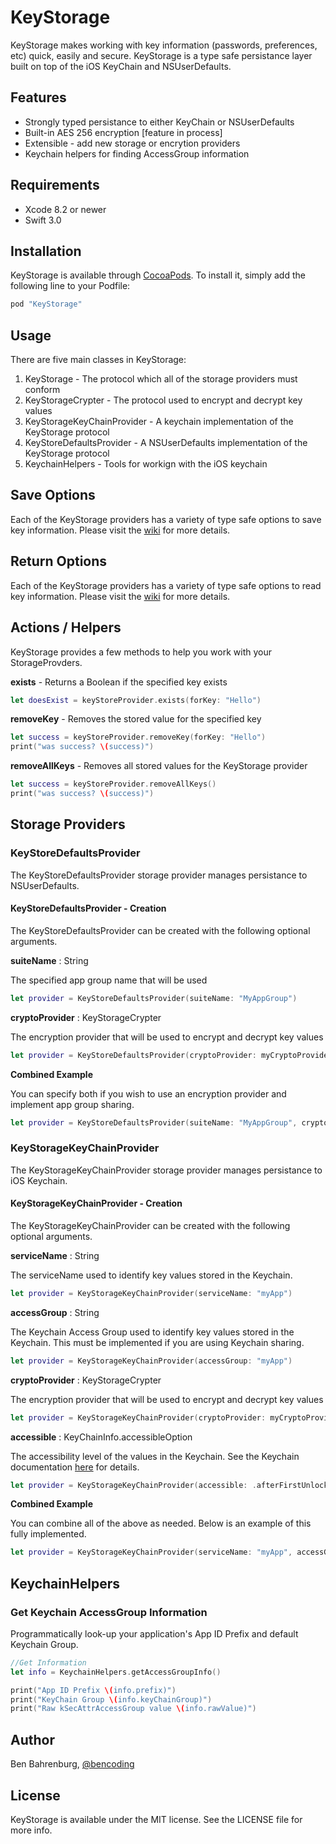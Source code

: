 # KeyStorage

KeyStorage makes working with key information (passwords, preferences, etc) quick, easily and secure.  KeyStorage is a type safe persistance layer built on top of the iOS KeyChain and NSUserDefaults.

## Features

* Strongly typed persistance to either KeyChain or NSUserDefaults
* Built-in AES 256 encryption [feature in process]
* Extensible - add new storage or encrytion providers
* Keychain helpers for finding AccessGroup information

## Requirements

* Xcode 8.2 or newer
* Swift 3.0

## Installation

KeyStorage is available through [CocoaPods](http://cocoapods.org). To install
it, simply add the following line to your Podfile:

```ruby
pod "KeyStorage"
```

## Usage

There are five main classes in KeyStorage:

1. KeyStorage - The protocol which all of the storage providers must conform 
2. KeyStorageCrypter - The protocol used to encrypt and decrypt key values 
3. KeyStorageKeyChainProvider - A keychain implementation of the KeyStorage protocol
4. KeyStoreDefaultsProvider -  A NSUserDefaults implementation of the KeyStorage protocol
5. KeychainHelpers - Tools for workign with the iOS keychain

## Save Options

Each of the KeyStorage providers has a variety of type safe options to save key information.  Please visit the [wiki](https://github.com/benbahrenburg/KeyStorage/wiki/KeyStorage---Save-Options) for more details.

        
## Return Options

Each of the KeyStorage providers has a variety of type safe options to read key information.  Please visit the [wiki](https://github.com/benbahrenburg/KeyStorage/wiki/KeyStorage---Read-Options) for more details.

## Actions / Helpers

KeyStorage provides a few methods to help you work with your StorageProvders.

**exists** - Returns a Boolean if the specified key exists

```swift
let doesExist = keyStoreProvider.exists(forKey: "Hello")
```

**removeKey** - Removes the stored value for the specified key

```swift
let success = keyStoreProvider.removeKey(forKey: "Hello")
print("was success? \(success)")
```

**removeAllKeys** - Removes all stored values for the KeyStorage provider

```swift
let success = keyStoreProvider.removeAllKeys()
print("was success? \(success)")
```

## Storage Providers

### KeyStoreDefaultsProvider
The KeyStoreDefaultsProvider storage provider manages persistance to NSUserDefaults.

#### KeyStoreDefaultsProvider - Creation 

The KeyStoreDefaultsProvider can be created with the following optional arguments.

**suiteName** : String

The specified app group name that will be used

```swift
let provider = KeyStoreDefaultsProvider(suiteName: "MyAppGroup")
```

**cryptoProvider** : KeyStorageCrypter

The encryption provider that will be used to encrypt and decrypt key values

```swift
let provider = KeyStoreDefaultsProvider(cryptoProvider: myCryptoProvider)
```

**Combined Example**

You can specify both if you wish to use an encryption provider and implement app group sharing.

```swift
let provider = KeyStoreDefaultsProvider(suiteName: "MyAppGroup", cryptoProvider: myCryptoProvider)
```

### KeyStorageKeyChainProvider
The KeyStorageKeyChainProvider storage provider manages persistance to iOS Keychain.

#### KeyStorageKeyChainProvider - Creation 

The KeyStorageKeyChainProvider can be created with the following optional arguments.

**serviceName** : String

The serviceName used to identify key values stored in the Keychain.

```swift
let provider = KeyStorageKeyChainProvider(serviceName: "myApp")
```

**accessGroup** : String

The Keychain Access Group used to identify key values stored in the Keychain. This must be implemented if you are using Keychain sharing.

```swift
let provider = KeyStorageKeyChainProvider(accessGroup: "myApp")
```

**cryptoProvider** : KeyStorageCrypter

The encryption provider that will be used to encrypt and decrypt key values

```swift
let provider = KeyStorageKeyChainProvider(cryptoProvider: myCryptoProvider)
```

**accessible** : KeyChainInfo.accessibleOption

The accessibility level of the values in the Keychain. See the Keychain documentation [here](https://developer.apple.com/library/content/documentation/Security/Conceptual/keychainServConcepts/02concepts/concepts.html) for details.

```swift
let provider = KeyStorageKeyChainProvider(accessible: .afterFirstUnlock)
```

**Combined Example**

You can combine all of the above as needed.  Below is an example of this fully implemented.

```swift
let provider = KeyStorageKeyChainProvider(serviceName: "myApp", accessGroup: "my-awesome-group", accessible: .afterFirstUnlockThisDeviceOnly, cryptoProvider: myCryptoProvider)
```

## KeychainHelpers

### Get Keychain AccessGroup Information

Programmatically look-up your application's App ID Prefix and default Keychain Group.

```swift
//Get Information 
let info = KeychainHelpers.getAccessGroupInfo()

print("App ID Prefix \(info.prefix)")
print("KeyChain Group \(info.keyChainGroup)")
print("Raw kSecAttrAccessGroup value \(info.rawValue)")
```

## Author

Ben Bahrenburg, [@bencoding](https://twitter.com/bencoding)

## License

KeyStorage is available under the MIT license. See the LICENSE file for more info.
